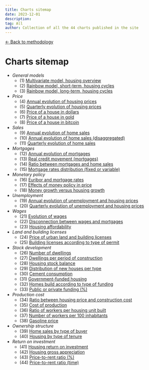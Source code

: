 ```yaml
---
title: Charts sitemap
date: 2023-12-01
description:
tag: All
author: Collection of all the 44 charts published in the site
---
```


<div class="meta-line"><a class="meta-back" href="/methodology#data-base-access">← Back to methodology</a></div>

# Charts sitemap

+ _General models_
  * (1) [Multivariate model, housing overview](/images/multivariate.png)
  * (2) [Rainbow model, short-term, housing cycles](/images/rainbow.png)
  * (3) [Rainbow model, long-term, housing cycles](/images/rainbowmax.png)
+ _Price_
  * (4) [Annual evolution of housing prices](/images/priceyearly.png)
  * (5) [Quarterly evolution of housing prices](/images/pricequarterly.png)
  * (6) [Price of a house in dollars](/images/housedollar.png)
  * (7) [Price of a house in gold](/images/housegold.png)
  * (8) [Price of a house in bitcoin](/images/housebitcoin.png)
+ _Sales_
  * (9) [Annual evolution of home sales](/images/salesyearly1.png)
  * (10) [Annual evolution of home sales (disaggregated)](/images/salesyearly2.png)
  * (11) [Quarterly evolution of home sales](/images/salesquarterly.png)
+ _Mortgages_
  * (12) [Annual evolution of mortgages](/images/credityearly.png)
  * (13) [Real credit movement (mortgages)](/images/creditmovement.png)
  * (14) [Ratio between mortgages and home sales](/images/creditratio.png)
  * (15) [Mortgage rates distribution (fixed or variable)](/images/typemortgage.png)
+ _Monetary policy_
  * (16) [Euribor and mortgage rates](/images/euribor.png)
  * (17) [Effects of money policy in price](/images/pricemoneypolicy.png)
  * (18) [Money growth versus housing growth](/images/moneygrowth.png)
+ _Unemployment_
  * (19) [Annual evolution of unemployment and housing prices](/images/labor1.png)
  * (20) [Quarterly evolution of unemployment and housing prices](/images/labor2.png)
+ _Wages_
  * (21) [Evolution of wages](/images/wageyearly.png)
  * (22) [Disconnection between wages and mortgages](/images/wageratio.png)
  * (23) [Housing affordability](/images/wageaffordability.png)
+ _Land and building licenses_
  * (24) [Price of urban land and building licenses](/images/permitsland.png)
  * (25) [Building licenses according to type of permit](/images/permitstype.png)
+ _Stock development_
  * (26) [Number of dwellings](/images/stockyearly.png)
  * (27) [Dwellings per period of construction](/images/stockperiods.png)
  * (28) [Housing stock balance](/images/stockbalance.png)
  * (29) [Distribution of new houses per type](/images/typehouse.png)
  * (30) [Cement consumption](/images/cement.png)
  * (31) [Government-funded housing](/images/publichousing.png)
  * (32) [Homes build according to type of funding](/images/publicprivate.png)
  * (33) [Public or private funding (%)](/images/publicprivateper.png)
+ _Production cost_
  * (34) [Ratio between housing price and construction cost](/images/costratio.png)
  * (35) [Cost of production](/images/costchange.png)
  * (36) [Ratio of workers per housing unit built](/images/workersperunit.png)
  * (37) [Number of workers per 100 inhabitants](/images/employed100.png)
  * (38) [Gasoline price](/images/gasoline.png)
+ _Ownership structure_
  * (39) [Home sales by type of buyer](/images/buyer.png)
  * (40) [Housing by type of tenure](/images/tenure.png)
+ _Return on investment_
  * (41) [Housing return on investment](/images/roinet.png)
  * (42) [Housing gross appreciation](/images/roigross.png)
  * (43) [Price-to-rent ratio (%)](/images/rentratio.png)
  * (44) [Price-to-rent ratio (time)](/images/renttime.png)
